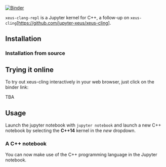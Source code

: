 [![Binder](https://mybinder.org/badge_logo.svg)](https://mybinder.org/v2/gh/alexander-penev/xeus-clang-repl/HEAD?labpath=notebooks%2Fdefault.ipynb)

`xeus-clang-repl` is a Jupyter kernel for C++, a follow-up on `xeus-cling`[https://github.com/jupyter-xeus/xeus-cling].

## Installation


### Installation from source


## Trying it online

To try out xeus-cling interactively in your web browser, just click on the binder
link:

TBA

## Usage

Launch the jupyter notebook with `jupyter notebook` and launch a new C++ notebook by selecting the **C++14** kernel in the *new* dropdown.

### A C++ notebook

You can now make use of the C++ programming language in the Jupyter notebook.

